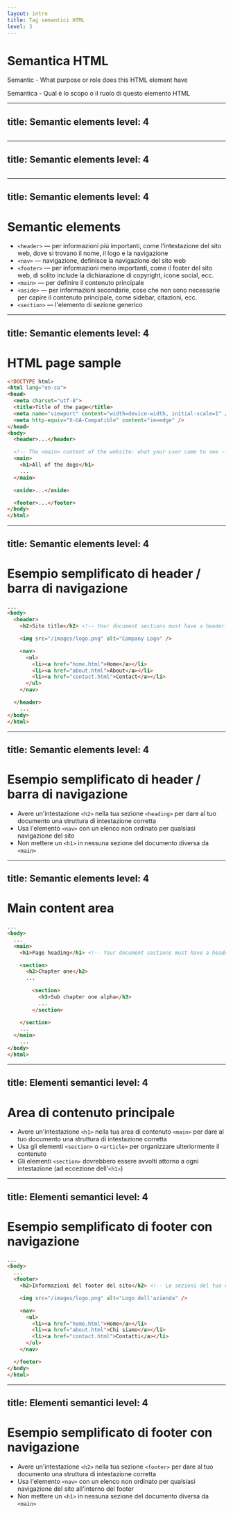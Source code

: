 ```yaml
---
layout: intro
title: Tag semantici HTML
level: 3
---
```


# Semantica HTML

Semantic - What purpose or role does this HTML element have 

Semantica - Qual è lo scopo o il ruolo di questo elemento HTML


---
title: Semantic elements
level: 4
---

<img class="h-full" src="/rete/images/slides/html/semantics/semantic-no-tags.png" alt="" />

<!-- 

Slide notes: 

-->


---
title: Semantic elements
level: 4
---

<img class="h-full" src="/rete/images/slides/html/semantics/semantic-tags.png" alt="" />

<!-- 

Slide notes: 

-->

---
title: Semantic elements
level: 4
---


# Semantic elements

* `<header>` — per informazioni più importanti, come l'intestazione del sito web, dove si trovano il nome, il logo e la navigazione
* `<nav>` — navigazione, definisce la navigazione del sito web
* `<footer>` — per informazioni meno importanti, come il footer del sito web, di solito include la dichiarazione di copyright, icone social, ecc.
* `<main>` — per definire il contenuto principale
* `<aside>` — per informazioni secondarie, cose che non sono necessarie per capire il contenuto principale, come sidebar, citazioni, ecc.
* `<section>` — l'elemento di sezione generico


---
title: Semantic elements
level: 4
---

# HTML page sample

```html
<!DOCTYPE html>
<html lang="en-ca">
<head>
  <meta charset="utf-8">
  <title>Title of the page</title>
  <meta name="viewport" content="width=device-width, initial-scale=1" />
  <meta http-equiv="X-UA-Compatible" content="ie=edge" />
</head>
<body>
  <header>...</header>

  <!-- The <main> content of the website: what your user came to see -->
  <main>
    <h1>All of the dogs</h1>
    ...
  </main>

  <aside>...</aside>

  <footer>...</footer>
</body>
</html>
```


---
title: Semantic elements
level: 4
---

# Esempio semplificato di header / barra di navigazione

```html
...
<body>
  <header>
    <h2>Site title</h2> <!-- Your document sections must have a header -->

    <img src="/images/logo.png" alt="Company Logo" />

    <nav>
      <ul>
        <li><a href="home.html">Home</a></li>
        <li><a href="about.html">About</a></li>
        <li><a href="contact.html">Contact</a></li>
      </ul>
    </nav>

  </header>
    ...
</body>
</html>
```


---
title: Semantic elements
level: 4
---

# Esempio semplificato di header / barra di navigazione


* Avere un'intestazione `<h2>` nella tua sezione `<heading>` per dare al tuo documento una struttura di intestazione corretta
* Usa l'elemento `<nav>` con un elenco non ordinato per qualsiasi navigazione del sito
* Non mettere un `<h1>` in nessuna sezione del documento diversa da `<main>`


---
title: Semantic elements
level: 4
---

# Main content area

```html
...
<body>
  ...
  <main>
    <h1>Page heading</h1> <!-- Your document sections must have a header -->

    <section>
      <h2>Chapter one</h2>
      ...

        <section>
          <h3>Sub chapter one alpha</h3>
          ...
        </section>

    </section>
    ...
  </main>
    ...
</body>
</html>
```


---
title: Elementi semantici
level: 4
---

# Area di contenuto principale

* Avere un'intestazione `<h1>` nella tua area di contenuto `<main>` per dare al tuo documento una struttura di intestazione corretta 
* Usa gli elementi `<section>` o `<article>` per organizzare ulteriormente il contenuto 
* Gli elementi `<section>` dovrebbero essere avvolti attorno a ogni intestazione (ad eccezione dell'`<h1>`)


---
title: Elementi semantici
level: 4
---

# Esempio semplificato di footer con navigazione

```html
...
<body>
  ...
  <footer>
    <h2>Informazioni del footer del sito</h2> <!-- Le sezioni del tuo documento devono avere un'intestazione -->

    <img src="/images/logo.png" alt="Logo dell'azienda" />

    <nav>
      <ul>
        <li><a href="home.html">Home</a></li>
        <li><a href="about.html">Chi siamo</a></li>
        <li><a href="contact.html">Contatti</a></li>
      </ul>
    </nav>

  </footer>
</body>
</html>
```


---
title: Elementi semantici
level: 4
---

# Esempio semplificato di footer con navigazione

* Avere un'intestazione `<h2>` nella tua sezione `<footer>` per dare al tuo documento una struttura di intestazione corretta 
* Usa l'elemento `<nav>` con un elenco non ordinato per qualsiasi navigazione del sito all'interno del footer
* Non mettere un `<h1>` in nessuna sezione del documento diversa da `<main>`
